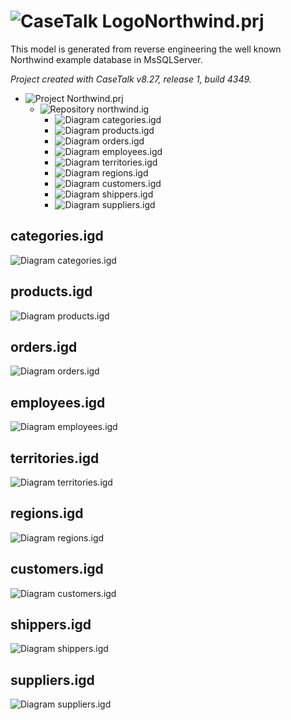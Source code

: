 # ![CaseTalk Logo](https://www.casetalk.com/images/icons/casetalk.png)Northwind.prj
This model is generated from reverse engineering the well known Northwind example database in MsSQLServer.

*Project created with CaseTalk v8.27, release 1, build 4349.*

* ![Project](https://www.casetalk.com/images/icons/prj.png) Northwind.prj
  * ![Repository](https://www.casetalk.com/images/icons/ig.png) northwind.ig
    * ![Diagram](https://www.casetalk.com/images/icons/igd.png) categories.igd
    * ![Diagram](https://www.casetalk.com/images/icons/igd.png) products.igd
    * ![Diagram](https://www.casetalk.com/images/icons/igd.png) orders.igd
    * ![Diagram](https://www.casetalk.com/images/icons/igd.png) employees.igd
    * ![Diagram](https://www.casetalk.com/images/icons/igd.png) territories.igd
    * ![Diagram](https://www.casetalk.com/images/icons/igd.png) regions.igd
    * ![Diagram](https://www.casetalk.com/images/icons/igd.png) customers.igd
    * ![Diagram](https://www.casetalk.com/images/icons/igd.png) shippers.igd
    * ![Diagram](https://www.casetalk.com/images/icons/igd.png) suppliers.igd
## categories.igd
![Diagram categories.igd](categories.png)
## products.igd
![Diagram products.igd](products.png)
## orders.igd
![Diagram orders.igd](orders.png)
## employees.igd
![Diagram employees.igd](employees.png)
## territories.igd
![Diagram territories.igd](territories.png)
## regions.igd
![Diagram regions.igd](regions.png)
## customers.igd
![Diagram customers.igd](customers.png)
## shippers.igd
![Diagram shippers.igd](shippers.png)
## suppliers.igd
![Diagram suppliers.igd](suppliers.png)

